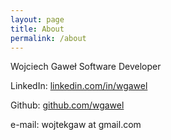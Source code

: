 ```yaml
---
layout: page
title: About
permalink: /about
---
```


Wojciech Gaweł
Software Developer

LinkedIn: [linkedin.com/in/wgawel](https://www.linkedin.com/in/wojciechgawel)

Github: [github.com/wgawel](https://github.com/wgawel)

e-mail: wojtekgaw at gmail.com
